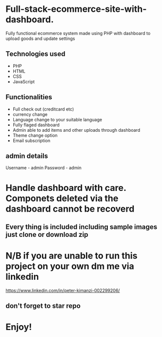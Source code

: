 
# Full-stack-ecommerce-site-with-dashboard.

Fully functional ecommerce system made using PHP with dashboard to upload goods and update settings

## Technologies used 
* PHP
* HTML
* CSS
* JavaScript

## Functionalities
* Full check out (creditcard etc)
* currency change 
* Language change to your suitable language
* Fully flaged dashboard
* Admin able to add items and other uploads through dashboard 
* Theme change option
* Email subscription

## admin details 

Username - admin
Password - admin

# Handle dashboard with care. Componets deleted via the dashboard cannot be recoverd


## Every thing is included including sample images just clone or download zip

# N/B if you are unable to run this project on your own dm me via linkedin 

https://www.linkedin.com/in/peter-kimanzi-002299206/




## don't forget to star repo 

# Enjoy!
